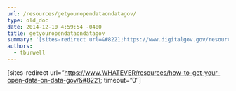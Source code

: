 ```yaml
---
url: /resources/getyouropendataondatagov/
type: old_doc
date: 2014-12-10 4:59:54 -0400
title: getyouropendataondatagov
summary: '[sites-redirect url=&#8221;https://www.digitalgov.gov/resources/how-to-get-your-open-data-on-data-gov/&#8221; timeout=&#8221;0&#8243;]'
authors:
  - tburwell
---
```


[sites-redirect url=&#8221;https://www.WHATEVER/resources/how-to-get-your-open-data-on-data-gov/&#8221; timeout=&#8221;0&#8243;]
